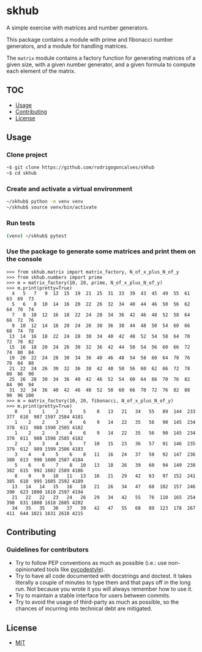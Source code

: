 # skhub
A simple exercise with matrices and number generators.

This package contains a module with prime and fibonacci number generators, and a module for handling matrices.

The `matrix` module contains a factory function for generating matrices of a given size, with a given number generator, and a given formula to compute each element of the matrix.


## TOC

-   [Usage](#usage)
-   [Contributing](#contributing)
-   [License](#license)


## Usage

### Clone project

```bash
~$ git clone https://github.com/rodrigogoncalves/skhub
~$ cd skhub
```

### Create and activate a virtual environment

```bash
~/skhub$ python -m venv venv
~/skhub$ source venv/bin/activate
```

### Run tests

```bash
(venv) ~/skhub$ pytest
```

### Use the package to generate some matrices and print them on the console

```
>>> from skhub.matrix import matrix_factory, N_of_x_plus_N_of_y
>>> from skhub.numbers import prime
>>> m = matrix_factory(10, 20, prime, N_of_x_plus_N_of_y)
>>> m.print(pretty=True)
  4   5   7   9  13  15  19  21  25  31  33  39  43  45  49  55  61  63  69  73
  5   6   8  10  14  16  20  22  26  32  34  40  44  46  50  56  62  64  70  74
  7   8  10  12  16  18  22  24  28  34  36  42  46  48  52  58  64  66  72  76
  9  10  12  14  18  20  24  26  30  36  38  44  48  50  54  60  66  68  74  78
 13  14  16  18  22  24  28  30  34  40  42  48  52  54  58  64  70  72  78  82
 15  16  18  20  24  26  30  32  36  42  44  50  54  56  60  66  72  74  80  84
 19  20  22  24  28  30  34  36  40  46  48  54  58  60  64  70  76  78  84  88
 21  22  24  26  30  32  36  38  42  48  50  56  60  62  66  72  78  80  86  90
 25  26  28  30  34  36  40  42  46  52  54  60  64  66  70  76  82  84  90  94
 31  32  34  36  40  42  46  48  52  58  60  66  70  72  76  82  88  90  96 100
>>> m = matrix_factory(10, 20, fibonacci, N_of_x_plus_N_of_y)
>>> m.print(pretty=True)
   0    1    1    2    3    5    8   13   21   34   55   89  144  233  377  610  987 1597 2584 4181
   1    2    2    3    4    6    9   14   22   35   56   90  145  234  378  611  988 1598 2585 4182
   1    2    2    3    4    6    9   14   22   35   56   90  145  234  378  611  988 1598 2585 4182
   2    3    3    4    5    7   10   15   23   36   57   91  146  235  379  612  989 1599 2586 4183
   3    4    4    5    6    8   11   16   24   37   58   92  147  236  380  613  990 1600 2587 4184
   5    6    6    7    8   10   13   18   26   39   60   94  149  238  382  615  992 1602 2589 4186
   8    9    9   10   11   13   16   21   29   42   63   97  152  241  385  618  995 1605 2592 4189
  13   14   14   15   16   18   21   26   34   47   68  102  157  246  390  623 1000 1610 2597 4194
  21   22   22   23   24   26   29   34   42   55   76  110  165  254  398  631 1008 1618 2605 4202
  34   35   35   36   37   39   42   47   55   68   89  123  178  267  411  644 1021 1631 2618 4215
```


## Contributing

### Guidelines for contributors

-   Try to follow PEP conventions as much as possible (i.e.: use non-opinionated tools like [pycodestyle](https://github.com/PyCQA/pycodestyle)).
-   Try to have all code documented with docstrings and doctest. It takes literally a couple of minutes to type them and that pays off in the long run. Not because you wrote it you will always remember how to use it.
-   Try to maintain a stable interface for users between commits.
-   Try to avoid the usage of third-party as much as possible, so the chances of incurring into technical debt are mitigated.


## License

-   [MIT](https://opensource.org/licenses/MIT)
